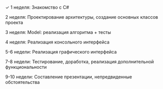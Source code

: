✓ 1 неделя: Знакомство с C#

2 неделя: Проектирование архитектуры, создание основных классов проекта

3 неделя: Model: реализация алгоритма + тесты

4 неделя: Реализация консольного интерфейса

5-6 недели: Реализация графического интерфейса

7-8 недели: Тестирование, доработка, реализация дополнительной функциональности

9-10 недели: Составление презентации, непредвиденные обстоятельства
